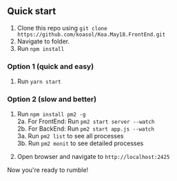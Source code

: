 ## Quick start

1. Clone this repo using `git clone https://github.com/koasol/Koa.May18.FrontEnd.git`
2. Navigate to folder.<br />
3. Run `npm install`


  ### Option 1 (quick and easy)
  1. Run `yarn start`

  ### Option 2 (slow and better)
  1. Run `npm install pm2 -g`<br />
  2a. For FrontEnd: Run `pm2 start server --watch`<br />
  2b. For BackEnd: Run `pm2 start app.js --watch`<br />
  3a. Run `pm2 list` to see all processes<br />
  3b. Run `pm2 monit` to see detailed processes<br />

4. Open browser and navigate to `http://localhost:2425`

Now you're ready to rumble!
